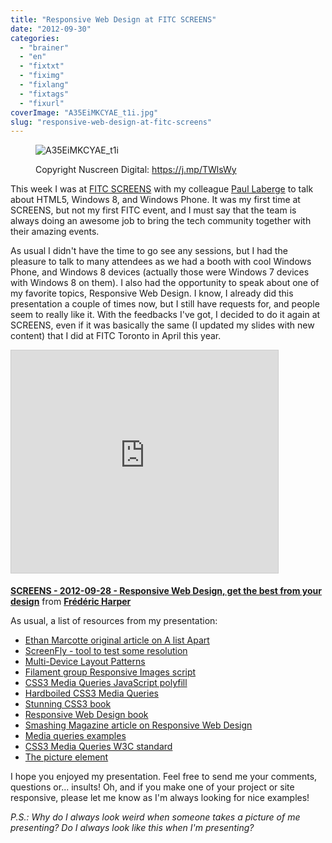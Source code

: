 ```yaml
---
title: "Responsive Web Design at FITC SCREENS"
date: "2012-09-30"
categories: 
  - "brainer"
  - "en"
  - "fixtxt"
  - "fiximg"
  - "fixlang"
  - "fixtags"
  - "fixurl"
coverImage: "A35EiMKCYAE_t1i.jpg"
slug: "responsive-web-design-at-fitc-screens"
---
```


<figure>

![](images/A35EiMKCYAE_t1i.jpg "A35EiMKCYAE_t1i")

<figcaption>

Copyright Nuscreen Digital: https://j.mp/TWlsWy

</figcaption>

</figure>

This week I was at [FITC SCREENS](https://www.fitc.ca/events/about/?event=134) with my colleague [Paul Laberge](https://twitter.com/plaberge) to talk about HTML5, Windows 8, and Windows Phone. It was my first time at SCREENS, but not my first FITC event, and I must say that the team is always doing an awesome job to bring the tech community together with their amazing events.

As usual I didn't have the time to go see any sessions, but I had the pleasure to talk to many attendees as we had a booth with cool Windows Phone, and Windows 8 devices (actually those were Windows 7 devices with Windows 8 on them). I also had the opportunity to speak about one of my favorite topics, Responsive Web Design. I know, I already did this presentation a couple of times now, but I still have requests for, and people seem to really like it. With the feedbacks I've got, I decided to do it again at SCREENS, even if it was basically the same (I updated my slides with new content) that I did at FITC Toronto in April this year.

<iframe src="https://www.slideshare.net/slideshow/embed_code/key/oPldSfOja5kVM0" width="427" height="356" frameborder="0" marginwidth="0" marginheight="0" scrolling="no" style="border:1px solid #CCC;border-width:1px;margin-bottom:5px;max-width:100%" allowfullscreen></iframe>

**[SCREENS - 2012-09-28 - Responsive Web Design, get the best from your design](https://www.slideshare.net/fredericharper/screens-20120928-responsive-web-design-get-the-best-from-your-design "SCREENS - 2012-09-28 - Responsive Web Design, get the best from your design")** from **[Frédéric Harper](https://www.slideshare.net/fredericharper)**

As usual, a list of resources from my presentation:

- [Ethan Marcotte original article on A list Apart](https://www.alistapart.com/articles/responsive-web-design/)
- [ScreenFly - tool to test some resolution](https://quirktools.com/screenfly/)
- [Multi-Device Layout Patterns](https://www.lukew.com/ff/entry.asp?1514)
- [Filament group Responsive Images script](https://filamentgroup.com/examples/responsive-images/)
- [CSS3 Media Queries JavaScript polyfill](https://code.google.com/p/css3-mediaqueries-js/)
- [Hardboiled CSS3 Media Queries](https://stuffandnonsense.co.uk/blog/about/hardboiled_css3_media_queries)
- [Stunning CSS3 book](https://www.stunningcss3.com/index.php)
- [Responsive Web Design book](https://www.abookapart.com/products/responsive-web-design)
- [Smashing Magazine article on Responsive Web Design](https://www.smashingmagazine.com/2011/07/22/responsive-web-design-techniques-tools-and-design-strategies/)
- [Media queries examples](https://mediaqueri.es/)
- [CSS3 Media Queries W3C standard](https://www.w3.org/TR/css3-mediaqueries/)
- [The picture element](https://dvcs.w3.org/hg/html-proposals/raw-file/tip/responsive-images/responsive-images.html)

I hope you enjoyed my presentation. Feel free to send me your comments, questions or... insults! Oh, and if you make one of your project or site responsive, please let me know as I'm always looking for nice examples!

_P.S.: Why do I always look weird when someone takes a picture of me presenting? Do I always look like this when I'm presenting?_

